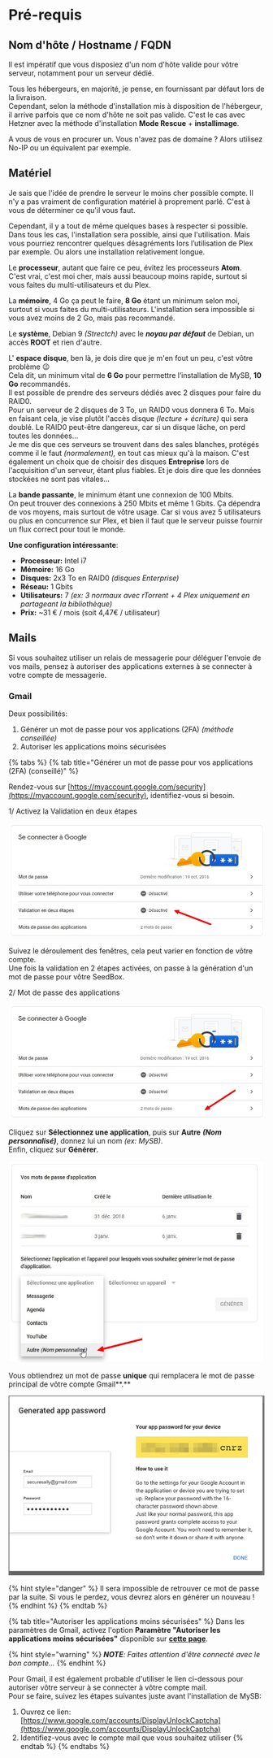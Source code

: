 # Pré-requis

## Nom d'hôte / Hostname / FQDN

Il est impératif que vous disposiez d'un nom d'hôte valide pour vôtre serveur, notamment pour un serveur dédié.

Tous les hébergeurs, en majorité, je pense, en fournissant par défaut lors de la livraison.  
Cependant, selon la méthode d'installation mis à disposition de l'hébergeur, il arrive parfois que ce nom d'hôte ne soit pas valide. C'est le cas avec Hetzner avec la méthode d'installation **Mode Rescue** + **installimage**.

A vous de vous en procurer un. Vous n'avez pas de domaine ? Alors utilisez No-IP ou un équivalent par exemple.

## Matériel

Je sais que l'idée de prendre le serveur le moins cher possible compte. Il n'y a pas vraiment de configuration matériel à proprement parlé. C'est à vous de déterminer ce qu'il vous faut.

Cependant, il y a tout de même quelques bases à respecter si possible. Dans tous les cas, l'installation sera possible, ainsi que l'utilisation. Mais vous pourriez rencontrer quelques désagréments lors l’utilisation de Plex par exemple. Ou alors une installation relativement longue.

Le **processeur**, autant que faire ce peu, évitez les processeurs **Atom**.  
C'est vrai, c'est moi cher, mais aussi beaucoup moins rapide, surtout si vous faites du multi-utilisateurs et du Plex.

La **mémoire**, 4 Go ça peut le faire, **8 Go** étant un minimum selon moi, surtout si vous faites du multi-utilisateurs. L'installation sera impossible si vous avez moins de 2 Go, mais pas recommandé.

Le **système**, Debian 9 _\(Strectch\)_ avec le _**noyau par défaut**_ de Debian, un accès **ROOT** et rien d'autre.

L' **espace disque**, ben là, je dois dire que je m'en fout un peu, c'est vôtre problème 😉   
Cela dit, un minimum vital de **6 Go** pour permettre l’installation de MySB, **10 Go** recommandés.  
Il est possible de prendre des serveurs dédiés avec 2 disques pour faire du RAID0.  
Pour un serveur de 2 disques de 3 To, un RAID0 vous donnera 6 To. Mais en faisant cela, je vise plutôt l'accès disque _\(lecture + écriture\)_ qui sera doublé. Le RAID0 peut-être dangereux, car si un disque lâche, on perd toutes les données...  
Je me dis que ces serveurs se trouvent dans des sales blanches, protégés comme il le faut _\(normalement\),_ en tout cas mieux qu'à la maison. C'est également un choix que de choisir des disques **Entreprise** lors de l'acquisition d'un serveur, étant plus fiables. Et je dois dire que les données stockées ne sont pas vitales...

La **bande passante**, le minimum étant une connexion de 100 Mbits.  
On peut trouver des connexions à 250 Mbits et même 1 Gbits. Ça dépendra de vos moyens, mais surtout de vôtre usage. Car si vous avez 5 utilisateurs ou plus en concurrence sur Plex, et bien il faut que le serveur puisse fournir un flux correct pour tout le monde.

**Une configuration intéressante**:

* **Processeur:** Intel i7
* **Mémoire:** 16 Go
* **Disques:** 2x3 To en RAID0 _\(disques Enterprise\)_
* **Réseau:** 1 Gbits
* **Utilisateurs:** 7 _\(ex: 3 normaux avec rTorrent + 4 Plex uniquement en partageant la bibliothèque\)_
* **Prix:** ~31 € / mois \(soit 4,47€ / utilisateur\)

## Mails

Si vous souhaitez utiliser un relais de messagerie pour déléguer l'envoie de vos mails, pensez à autoriser des applications externes à se connecter à votre compte de messagerie.

### Gmail

Deux possibilités:

1. Générer un mot de passe pour vos applications \(2FA\) _\(méthode conseillée\)_
2. Autoriser les applications moins sécurisées

{% tabs %}
{% tab title="Générer un mot de passe pour vos applications \(2FA\) \(conseillé\)" %}


Rendez-vous sur [https://myaccount.google.com/security](https://myaccount.google.com/security), identifiez-vous si besoin.

1/ Activez la Validation en deux étapes

![](../.gitbook/assets/gmail_enable_two_factors.jpg)

Suivez le déroulement des fenêtres, cela peut varier en fonction de vôtre compte.  
Une fois la validation en 2 étapes activées, on passe à la génération d'un mot de passe pour vôtre SeedBox.

2/ Mot de passe des applications

![](../.gitbook/assets/gmail_select_app_password.jpg)

Cliquez sur **Sélectionnez une application**, puis sur **Autre** _**\(Nom personnalisé\)**_, donnez lui un nom _\(ex: MySB\)_.  
Enfin, cliquez sur **Générer**.

![](../.gitbook/assets/gmail_app_password.jpg)

Vous obtiendrez un mot de passe **unique** qui remplacera le mot de passe principal de vôtre compte Gmail**.**

![](../.gitbook/assets/gmail_password_created.jpg)

{% hint style="danger" %}
Il sera impossible de retrouver ce mot de passe par la suite. Si vous le perdez, vous devrez alors en générer un nouveau !
{% endhint %}
{% endtab %}

{% tab title="Autoriser les applications moins sécurisées" %}
Dans les paramètres de Gmail, activez l'option **Paramètre "Autoriser les applications moins sécurisées"** disponible sur [**cette page**](https://myaccount.google.com/lesssecureapps).

{% hint style="warning" %}
_**NOTE**: Faites attention d'être connecté avec le bon compte..._
{% endhint %}

Pour Gmail, il est également probable d'utiliser le lien ci-dessous pour autoriser vôtre serveur à se connecter à vôtre compte mail.  
Pour se faire, suivez les étapes suivantes juste avant l'installation de MySB:

1. Ouvrez ce lien: [https://www.google.com/accounts/DisplayUnlockCaptcha](https://www.google.com/accounts/DisplayUnlockCaptcha)
2. Identifiez-vous avec le compte mail que vous souhaitez utiliser
{% endtab %}
{% endtabs %}

